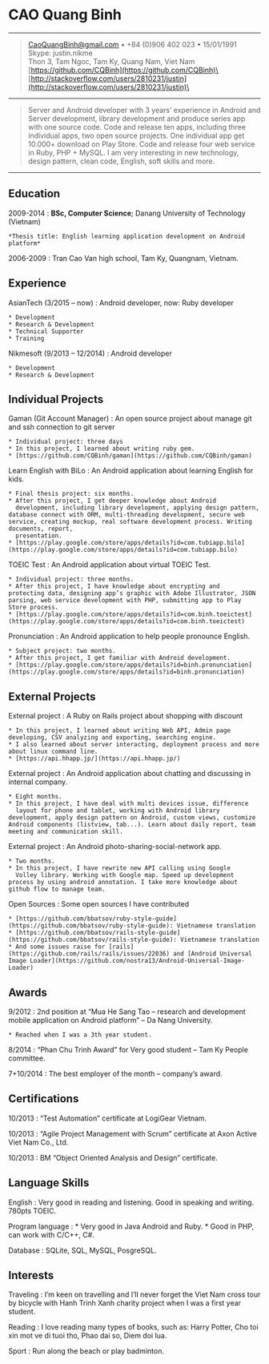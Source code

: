 CAO Quang Binh
============
----

> <CaoQuangBinh@gmail.com> • +84 (0)906 402 023 • 15/01/1991\
> Skype: justin.nikme\
> Thon 3, Tam Ngoc, Tam Ky, Quang Nam, Viet Nam\
> [https://github.com/CQBinh](https://github.com/CQBinh)\
> [http://stackoverflow.com/users/2810231/justin](http://stackoverflow.com/users/2810231/justin)\

----

> Server and Android developer with 3 years’ experience in Android and Server development, library development and produce series app with one source code.
> Code and release ten apps, including three individual apps, two open source projects. One individual app get 10.000+ download on Play Store.
> Code and release four web service in Ruby, PHP + MySQL. I am very interesting in new technology, design pattern, clean code, English, soft skills and more.

----

Education
---------

2009-2014
:   **BSc, Computer Science**; Danang University of Technology (Vietnam)

    *Thesis title: English learning application development on Android platform*

2006-2009
:   Tran Cao Van high school, Tam Ky, Quangnam, Vietnam.

Experience
----------

AsianTech (3/2015 – now)
:   Android developer, now: Ruby developer

    * Development
    * Research & Development
    * Technical Supporter
    * Training

Nikmesoft (9/2013 – 12/2014)
:   Android developer

    * Development
    * Research & Development

Individual Projects
-------------------

Gaman (Git Account Manager)
:   An open source project about manage git and ssh connection to git server

    * Individual project: three days
    * In this project, I learned about writing ruby gem.
    * [https://github.com/CQBinh/gaman](https://github.com/CQBinh/gaman)

Learn English with BiLo
:   An Android application about learning English for kids.

    * Final thesis project: six months.
    * After this project, I get deeper knowledge about Android
      development, including library development, applying design pattern, database connect with ORM, multi-threading development, secure web service, creating mockup, real software development process. Writing documents, report,
      presentation.
    * [https://play.google.com/store/apps/details?id=com.tubiapp.bilo](https://play.google.com/store/apps/details?id=com.tubiapp.bilo)

TOEIC Test
:   An Android application about virtual TOEIC Test.

    * Individual project: three months.
    * After this project, I have knowledge about encrypting and
    protecting data, designing app’s graphic with Adobe Illustrator, JSON parsing, web service development with PHP, submitting app to Play Store process.
    * [https://play.google.com/store/apps/details?id=com.binh.toeictest](https://play.google.com/store/apps/details?id=com.binh.toeictest)

Pronunciation
:   An Android application to help people pronounce English.

    * Subject project: two months.
    * After this project, I get familiar with Android development.
    * [https://play.google.com/store/apps/details?id=binh.pronunciation](https://play.google.com/store/apps/details?id=binh.pronunciation)

External Projects
-----------------

External project
:   A Ruby on Rails project about shopping with discount

    * In this project, I learned about writing Web API, Admin page developing, CSV analyzing and exporting, searching engine.
    * I also learned about server interacting, deployment process and more about linux command line.
    * [https://api.hhapp.jp/](https://api.hhapp.jp/)

External project
:   An Android application about chatting and discussing in internal company.

    * Eight months.
    * In this project, I have deal with multi devices issue, difference
      layout for phone and tablet, working with Android library development, apply design pattern on Android, custom views, customize Android components (listview, tab...). Learn about daily report, team meeting and communication skill.

External project
:   An Android photo-sharing-social-network app.

    * Two months.
    * In this project, I have rewrite new API calling using Google
      Volley library. Working with Google map. Speed up development process by using android annotation. I take more knowledge about github flow to manage team.

Open Sources
:   Some open sources I have contributed

    * [https://github.com/bbatsov/ruby-style-guide](https://github.com/bbatsov/ruby-style-guide): Vietnamese translation
    * [https://github.com/bbatsov/rails-style-guide](https://github.com/bbatsov/rails-style-guide): Vietnamese translation
    * And some issues raise for [rails](https://github.com/rails/rails/issues/22036) and [Android Universal Image Loader](https://github.com/nostra13/Android-Universal-Image-Loader)

Awards
------
9/2012
:   2nd position at “Mua He Sang Tao – research and development mobile application on Android platform” – Da Nang University.

    * Reached when I was a 3th year student.

8/2014
:   “Phan Chu Trinh Award” for Very good student – Tam Ky People committee.

7+10/2014
:   The best employer of the month – company’s award.

Certifications
--------------

10/2013
:   “Test Automation” certificate at LogiGear Vietnam.

10/2013
:   “Agile Project Management with Scrum” certificate at Axon Active Viet Nam Co., Ltd.

10/2013
:   BM “Object Oriented Analysis and Design” certificate.

Language Skills
---------------

English
:   Very good in reading and listening. Good in speaking and writing. 780pts TOEIC.

Program language
:   * Very good in Java Android and Ruby.
    * Good in PHP, can work with C/C++, C#.

Database
:   SQLite, SQL, MySQL, PosgreSQL.

Interests
---------

Traveling
:   I’m keen on travelling and I’ll never forget the Viet Nam cross tour by bicycle with Hanh Trinh Xanh charity project when I was a first year student.

Reading
:   I love reading many types of books, such as: Harry Potter, Cho toi xin mot ve di tuoi tho, Phao dai so, Diem doi lua.

Sport
:   Run along the beach or play badminton.
